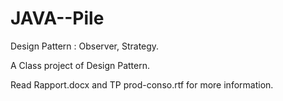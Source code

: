 # JAVA--Pile
Design Pattern : Observer, Strategy.

A Class project of Design Pattern.

Read Rapport.docx and TP prod-conso.rtf for more information.
